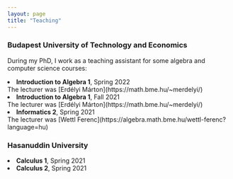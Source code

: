```yaml
---
layout: page
title: "Teaching"
---
```

<h3>Budapest University of Technology and Economics</h3>
<p>During my PhD, I work as a teaching assistant for some algebra and computer science courses:</p>
<li><b>Introduction to Algebra 1</b>, Spring 2022 <br>The lecturer was [Erdélyi Márton](https://math.bme.hu/~merdelyi/)</li>
<li><b>Introduction to Algebra 1</b>, Fall 2021 <br>The lecturer was [Erdélyi Márton](https://math.bme.hu/~merdelyi/)</li>
<li><b>Informatics 2</b>, Spring 2021 <br>The lecturer was [Wettl Ferenc](https://algebra.math.bme.hu/wettl-ferenc?language=hu)</li>

<h3>Hasanuddin University</h3>
<li><b>Calculus 1</b>, Spring 2021</li>
<li><b>Calculus 2</b>, Spring 2021</li>

